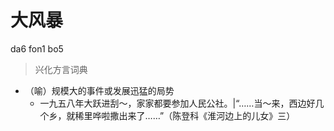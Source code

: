 # 大风暴
da6 fon1 bo5
> 兴化方言词典
- （喻）规模大的事件或发展迅猛的局势
  - 一九五八年大跃进刮～，家家都要参加人民公社。|“……当～来，西边好几个乡，就稀里哗啦撒出来了……”（陈登科《淮河边上的儿女》三）

